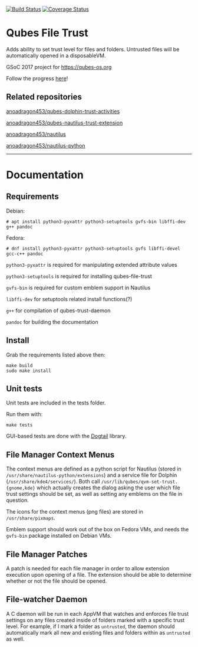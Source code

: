 [![Build Status](https://travis-ci.org/anoadragon453/qubes-file-trust.svg?branch=master)](https://travis-ci.org/anoadragon453/qubes-file-trust)
[![Coverage Status](https://coveralls.io/repos/github/anoadragon453/qubes-file-trust/badge.svg?branch=master)](https://coveralls.io/github/anoadragon453/qubes-file-trust?branch=master)

# Qubes File Trust

Adds ability to set trust level for files and folders. Untrusted files will be automatically opened in a disposableVM. 

GSoC 2017 project for https://qubes-os.org

Follow the progress [here](https://blog.amorgan.xyz/tag_gsoc-2017.html)!

## Related repositories

[anoadragon453/qubes-dolphin-trust-activities](https://github.com/anoadragon453/qubes-dolphin-trust-activities)

[anoadragon453/qubes-nautilus-trust-extension](https://github.com/anoadragon453/qubes-nautilus-trust-extension)

[anoadragon453/nautilus](https://github.com/anoadragon453/nautilus)

[anoadragon453/nautilus-python](https://github.com/anoadragon453/nautilus-python)

---

# Documentation

## Requirements

Debian:
```
# apt install python3-pyxattr python3-setuptools gvfs-bin libffi-dev g++ pandoc
```

Fedora:
```
# dnf install python3-pyxattr python3-setuptools gvfs libffi-devel gcc-c++ pandoc
```

`python3-pyxattr` is required for manipulating extended attribute values

`python3-setuptools` is required for installing qubes-file-trust

`gvfs-bin` is required for custom emblem support in Nautilus

`libffi-dev` for setuptools related install functions(?)

`g++` for compilation of qubes-trust-daemon

`pandoc` for building the documentation

## Install

Grab the requirements listed above then:

```
make build
sudo make install
```

## Unit tests

Unit tests are included in the tests folder.

Run them with:

```
make tests
```

GUI-based tests are done with the
[Dogtail](https://gitlab.com/dogtail/dogtail) library.

## File Manager Context Menus

The context menus are defined as a python script for Nautilus (stored in
`/usr/share/nautilus-python/extensions`) and a service file for Dolphin
(`/usr/share/kde4/services/`). Both call
`/usr/lib/qubes/qvm-set-trust.{gnome,kde}` which actually creates the dialog
asking the user which file trust settings should be set, as well as setting any
emblems on the file in question.

The icons for the context menus (png files) are stored in `/usr/share/pixmaps`.

Emblem support should work out of the box on Fedora VMs, and needs the
`gvfs-bin` package installed on Debian VMs.

## File Manager Patches

A patch is needed for each file manager in order to allow extension execution
upon opening of a file. The extension should be able to determine whether or not
the file should be opened.

## File-watcher Daemon

A C daemon will be run in each AppVM that watches and enforces file trust
settings on any files created inside of folders marked with a specific trust
level. For example, if I mark a folder as `untrusted`, the daemon should
automatically mark all new and existing files and folders within as `untrusted`
as well.
